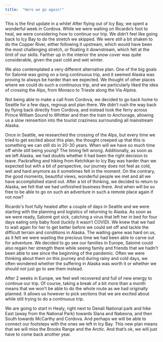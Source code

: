 ```yaml
---
title:  "Here we go again!"
---
```


This is the first update in a while! After flying out of Icy Bay, we spent a wonderful week in Cordova. While we were waiting on Ricardo’s foot to heal, we were considering how to continue our trip. We didn’t feel like going back to Icy Bay to do the stretch we skipped. We were still a bit shaken to do the Copper River, either following it upstream, which would have been the most challenging stretch, or floating it downstream, which felt at the limit of our skills. Farther up in the interior the snow cover was quite considerable, given the past cold and wet winter.

We also contemplated a very different alternative plan. One of the big goals for Salomé was going on a long continuous trip, and it seemed Alaska was proving to always be harder than we expected. We thought of other places where we could do such a continuous trip, and we particularly liked the idea of crossing the Alps, from Monaco to Trieste along the Via Alpina. 

Not being able to make a call from Cordova, we decided to go back home to Seattle for a few days, regroup and plan there. We didn’t rush the way back by flying back directly from Cordova, and instead took the ferry across Prince William Sound to Whittier and then the train to Anchorage, allowing us a slow reinsertion into the tourist craziness surrounding all mainstream Alaska.

Once in Seattle, we researched the crossing of the Alps, but every time we tried to get excited about this plan, the thought creeped up that this is something we can still do in 20-30 years. When will we have so much time off while still being young? The timing felt wrong. Additionally, as soon as we left Alaska, we had doubts whether it had been the right decision to leave. Packrafting and hiking from Ketchikan to Icy Bay was harder than we expected but with a bit of perspective, our journey does not feel as cold, wet and hard anymore as it sometimes felt in the moment. On the contrary, the good moments, beautiful views, wonderful people we met and all we have accomplished stand out. After a lot of thinking, we decided to return to Alaska, we felt that we had unfinished business there. And when will be so free to be able to go on such an adventure in such a remote place again if not now? 

Ricardo's foot fully healed after a couple of days in Seattle and we were starting with the planning and logistics of returning to Alaska. As soon as we were ready, Salomé got sick, catching a virus that left her in bed for four days eating only baby food (luckily it wasn’t COVID). We knew that we had to wait again for her to get better before we could set off and tackle the difficult terrain and conditions in Alaska. The waiting game was hard on us, as it felt we were wasting the precious time we had been able to carve out for adventure. We decided to go see our families in Europe, Salomé could also regain her strength there while seeing family and friends that we hadn't been able to see since the beginning of the pandemic. Often we were thinking about them on this journey and during rainy and cold days, we often wondered whether the suffering in Alaska was worth it or whether we should not just go to see them instead.

After 2 weeks in Europe, we feel well recovered and full of new energy to continue our trip. Of course, taking a break of a bit more than a month means that we won't be able to do the whole route as we had originally planned. It allows us however to pick sections that we are excited about while still trying to do a continuous trip.

We are going to start in Healy, right next to Denali National park and hike East (away from the National Park) towards Slana and Nabesna, and then South towards McCarthy and Cordova. And perhaps we will be able to connect our footsteps with the ones we left in Icy Bay. This new plan means that we will miss the Brooks Range and the Arctic. And that’s ok, we will just have to come back another year.
